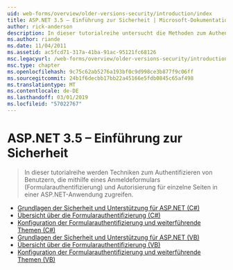 ```yaml
---
uid: web-forms/overview/older-versions-security/introduction/index
title: ASP.NET 3.5 – Einführung zur Sicherheit | Microsoft-Dokumentation
author: rick-anderson
description: In dieser tutorialreihe untersucht die Methoden zum Authentifizieren von Benutzern, die für einzelne Seiten in ein Anmeldeformular (formularbasierte Authentifizierung) verwenden, und Autorisieren von Zugriff...
ms.author: riande
ms.date: 11/04/2011
ms.assetid: ac5fcd71-317a-41ba-91ac-95121fc68126
msc.legacyurl: /web-forms/overview/older-versions-security/introduction
msc.type: chapter
ms.openlocfilehash: 9c75c62ab5276a193bf0c9d998ce3b877f9c06ff
ms.sourcegitcommit: 24b1f6decbb17bb22a45166e5fdb0845c65af498
ms.translationtype: MT
ms.contentlocale: de-DE
ms.lasthandoff: 03/01/2019
ms.locfileid: "57022767"
---
```

<a name="aspnet-35---introduction-to-security"></a>ASP.NET 3.5 – Einführung zur Sicherheit
====================
> In dieser tutorialreihe werden Techniken zum Authentifizieren von Benutzern, die mithilfe eines Anmeldeformulars (Formularauthentifizierung) und Autorisierung für einzelne Seiten in einer ASP.NET-Anwendung zugreifen.


- [Grundlagen der Sicherheit und Unterstützung für ASP.NET (C#)](security-basics-and-asp-net-support-cs.md)
- [Übersicht über die Formularauthentifizierung (C#)](an-overview-of-forms-authentication-cs.md)
- [Konfiguration der Formularauthentifizierung und weiterführende Themen (C#)](forms-authentication-configuration-and-advanced-topics-cs.md)
- [Grundlagen der Sicherheit und Unterstützung für ASP.NET (VB)](security-basics-and-asp-net-support-vb.md)
- [Übersicht über die Formularauthentifizierung (VB)](an-overview-of-forms-authentication-vb.md)
- [Konfiguration der Formularauthentifizierung und weiterführende Themen (VB)](forms-authentication-configuration-and-advanced-topics-vb.md)

